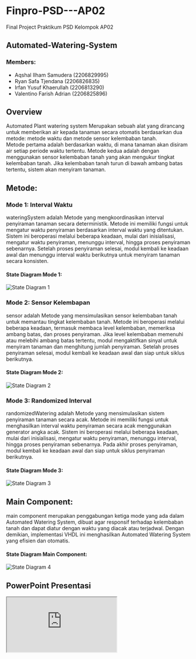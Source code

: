 # Finpro-PSD---AP02
Final Project Praktikum PSD Kelompok AP02

## Automated-Watering-System

### Members:
* Aqshal Ilham Samudera      (2206829995)
* Ryan Safa Tjendana         (2206826835)
* Irfan Yusuf Khaerullah     (2206813290)
* Valentino Farish Adrian    (2206825896)

## Overview
Automated Plant watering system Merupakan sebuah alat yang dirancang untuk memberikan air kepada tanaman secara otomatis berdasarkan dua metode: metode waktu dan metode sensor kelembaban tanah.\
Metode pertama adalah berdasarkan waktu, di mana tanaman akan disiram air setiap periode waktu tertentu. Metode kedua adalah dengan menggunakan sensor kelembaban tanah yang akan mengukur tingkat kelembaban tanah. Jika kelembaban tanah turun di bawah ambang batas tertentu, sistem akan menyiram tanaman.

## Metode:
### Mode 1: Interval Waktu
wateringSystem adalah Metode yang mengkoordinasikan interval penyiraman tanaman secara deterministik. Metode ini memiliki fungsi untuk mengatur waktu penyiraman berdasarkan interval waktu yang ditentukan. Sistem ini beroperasi melalui beberapa keadaan, mulai dari inisialisasi, mengatur waktu penyiraman, menunggu interval, hingga proses penyiraman sebenarnya. Setelah proses penyiraman selesai, modul kembali ke keadaan awal dan menunggu interval waktu berikutnya untuk menyiram tanaman secara konsisten.
#### State Diagram Mode 1:
![State Diagram 1](https://cdn.discordapp.com/attachments/1188127698728534067/1188502131922194524/Diagram_Tanpa_Judul.drawio_27.png?ex=659ac1dd&is=65884cdd&hm=cb672a217df3bcaeaec525d70e3d460249345027549b95218b0bc2fc1c3fe8ea&)

### Mode 2: Sensor Kelembapan
sensor adalah Metode yang mensimulasikan sensor kelembaban tanah untuk memantau tingkat kelembaban tanah. Metode ini beroperasi melalui beberapa keadaan, termasuk membaca level kelembaban, memeriksa ambang batas, dan proses penyiraman. Jika level kelembaban memenuhi atau melebihi ambang batas tertentu, modul mengaktifkan sinyal untuk menyiram tanaman dan menghitung jumlah penyiraman. Setelah proses penyiraman selesai, modul kembali ke keadaan awal dan siap untuk siklus berikutnya.
#### State Diagram Mode 2:
![State Diagram 2](https://cdn.discordapp.com/attachments/1188127698728534067/1188502402438021172/image.png?ex=659ac21e&is=65884d1e&hm=5ac9d70d8b8e208f842a40ac337c5450a67eb9cca38ef53f64dda61aa7ba1883&)

### Mode 3: Randomized Interval
randomizedWatering adalah Metode yang mensimulasikan sistem penyiraman tanaman secara acak. Metode ini memiliki fungsi untuk menghasilkan interval waktu penyiraman secara acak menggunakan generator angka acak. Sistem ini beroperasi melalui beberapa keadaan, mulai dari inisialisasi, mengatur waktu penyiraman, menunggu interval, hingga proses penyiraman sebenarnya. Pada akhir proses penyiraman, modul kembali ke keadaan awal dan siap untuk siklus penyiraman berikutnya.
#### State Diagram Mode 3:
![State Diagram 3](https://cdn.discordapp.com/attachments/1188127698728534067/1188502131922194524/Diagram_Tanpa_Judul.drawio_27.png?ex=659ac1dd&is=65884cdd&hm=cb672a217df3bcaeaec525d70e3d460249345027549b95218b0bc2fc1c3fe8ea&)

## Main Component:
main component merupakan penggabungan ketiga mode yang ada dalam Automated Watering System, dibuat agar responsif terhadap kelembaban tanah dan dapat diatur dengan waktu yang diacak atau terjadwal. Dengan demikian, implementasi VHDL ini menghasilkan Automated Watering System yang efisien dan otomatis.

#### State Diagram Main Component:
![State Diagram 4](https://cdn.discordapp.com/attachments/1188127698728534067/1188502132152860754/Diagram_Tanpa_Judul.drawio_28.png?ex=659ac1dd&is=65884cdd&hm=620f94dae3b0de87df75cfc8fd52c36857a92748eab96f784c064a92f1b6e809&)

## PowerPoint Presentasi
<iframe src="https://docs.google.com/presentation/d/e/2PACX-1vRhO8Q_2IEfAP6S1QIWc3RmAQjCW3srkFbTRO0aX-4FxEJthywDBHS4giGWH2Jc66JqwsEe3nutMU41/pub?start=false&loop=false&delayms=3000"></iframe>
